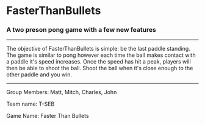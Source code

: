 # FasterThanBullets
### A two preson pong game with a few new features

___

The objective of FasterThanBullets is simple: be the last paddle standing. The game is similar to pong however each time the ball makes contact with a paddle it's speed increases. Once the speed has hit a peak, players will then be able to shoot the ball. Shoot the ball when it's close enough to the other paddle and you win. 

___

Group Members: Matt, Mitch, Charles, John 

Team name: T-SEB 

Game Name: Faster Than Bullets
